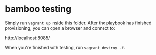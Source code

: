 bamboo testing
===

Simply run `vagrant up` inside this folder. After the playbook has
finished provisioning, you can open a browser and connect to:

http://localhost:8085/

When you're finished with testing, run `vagrant destroy -f`.
